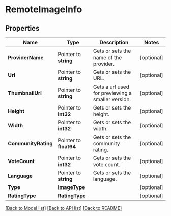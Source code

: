# RemoteImageInfo

## Properties

Name | Type | Description | Notes
------------ | ------------- | ------------- | -------------
**ProviderName** | Pointer to **string** | Gets or sets the name of the provider. | [optional] 
**Url** | Pointer to **string** | Gets or sets the URL. | [optional] 
**ThumbnailUrl** | Pointer to **string** | Gets a url used for previewing a smaller version. | [optional] 
**Height** | Pointer to **int32** | Gets or sets the height. | [optional] 
**Width** | Pointer to **int32** | Gets or sets the width. | [optional] 
**CommunityRating** | Pointer to **float64** | Gets or sets the community rating. | [optional] 
**VoteCount** | Pointer to **int32** | Gets or sets the vote count. | [optional] 
**Language** | Pointer to **string** | Gets or sets the language. | [optional] 
**Type** | [**ImageType**](ImageType.md) |  | [optional] 
**RatingType** | [**RatingType**](RatingType.md) |  | [optional] 

[[Back to Model list]](../README.md#documentation-for-models) [[Back to API list]](../README.md#documentation-for-api-endpoints) [[Back to README]](../README.md)


